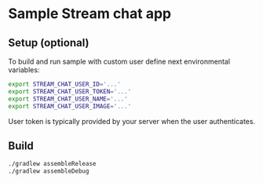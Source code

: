 # Sample Stream chat app
## Setup (optional)
To build and run sample with custom user define next environmental variables:
```bash
export STREAM_CHAT_USER_ID='...'
export STREAM_CHAT_USER_TOKEN='...'
export STREAM_CHAT_USER_NAME='...'
export STREAM_CHAT_USER_IMAGE='...'
```
User token is typically provided by your server when the user authenticates.
## Build
```bash
./gradlew assembleRelease
./gradlew assembleDebug
```